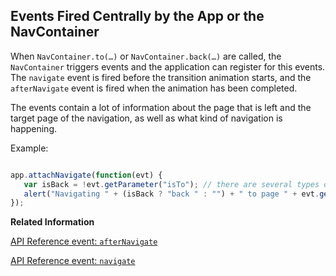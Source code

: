 <!-- loio6ec0a7e1d3c64412a673b7dabe28c02b -->

## Events Fired Centrally by the App or the NavContainer

When `NavContainer.to(…)` or `NavContainer.back(…)` are called, the `NavContainer` triggers events and the application can register for this events. The `navigate` event is fired before the transition animation starts, and the `afterNavigate` event is fired when the animation has been completed.

The events contain a lot of information about the page that is left and the target page of the navigation, as well as what kind of navigation is happening.

Example:

```js

app.attachNavigate(function(evt) {
   var isBack = !evt.getParameter("isTo"); // there are several types of back animation, but we want the general direction only
   alert("Navigating " + (isBack ? "back " : "") + " to page " + evt.getParameter("toId"));
});
```

**Related Information**  


[API Reference event: `afterNavigate`](https://ui5.sap.com/#/api/sap.m.NavContainer/events/afterNavigate)

[API Reference event: `navigate`](https://ui5.sap.com/#/api/sap.m.NavContainer/events/navigate)

